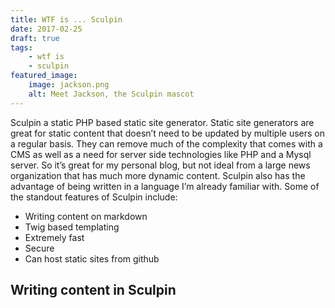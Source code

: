 ```yaml
---
title: WTF is ... Sculpin
date: 2017-02-25
draft: true
tags:
    - wtf is
    - sculpin
featured_image: 
    image: jackson.png
    alt: Meet Jackson, the Sculpin mascot   
---
```


Sculpin a static PHP based static site generator. Static site generators are great for static content that doesn’t need to be updated by multiple users on a regular basis. They can remove much of the complexity that comes with a CMS as well as a need for server side technologies like PHP and a Mysql server. So it’s great for my personal blog, but not ideal from a large news organization that has much more dynamic content. Sculpin also has the advantage of being written in a language I’m already familiar with. Some of the standout features of Sculpin include:
* Writing content on markdown
* Twig based templating
* Extremely fast
* Secure
* Can host static sites from github

## Writing content in Sculpin
